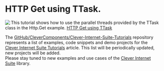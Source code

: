 # HTTP Get using TTask.

<img align="left" src="GetURL-Social.jpg"/>

This tutorial shows how to use the parallel threads provided by the TTask class in the Http.Get example. [HTTP Get using TTask](https://www.clevercomponents.com/portal/kb/a157/delphi-rest-soap-client-with-wss-signatures-and-encryption.aspx) 

The [GitHub/CleverComponents/Clever-Internet-Suite-Tutorials](https://github.com/CleverComponents/Clever-Internet-Suite-Tutorials) repository represents a list of examples, code snippets and demo projects for the [Clever Internet Suite Tutorials](https://www.clevercomponents.com/articles/article035/) article. This list will be periodically updated, new projects will be added.   
Please stay tuned to new examples and use cases of the [Clever Internet Suite](https://www.clevercomponents.com/products/inetsuite/) library.

